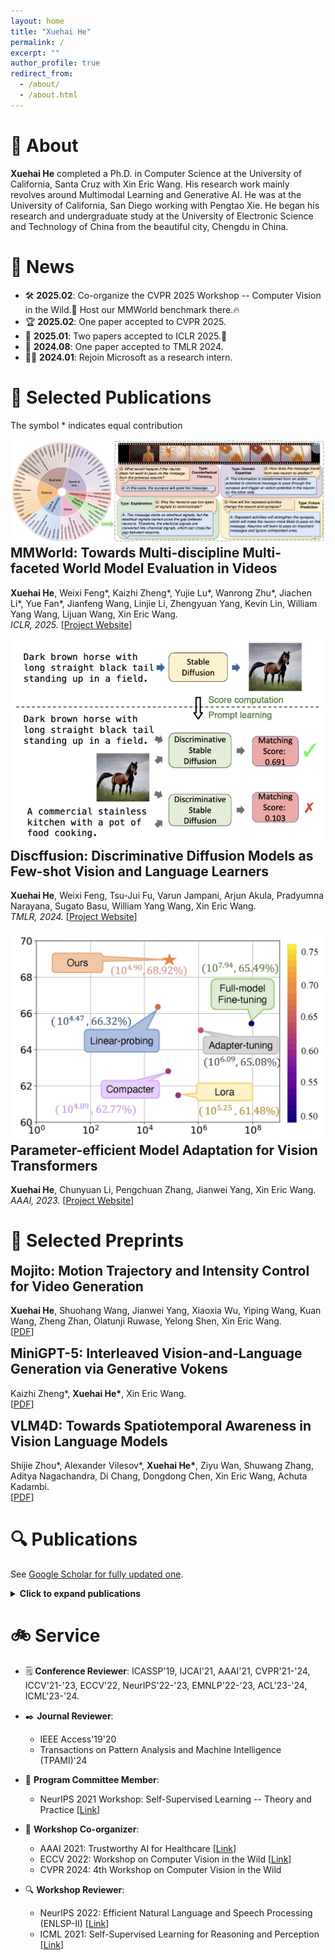 ```yaml
---
layout: home
title: "Xuehai He"
permalink: /
excerpt: ""
author_profile: true
redirect_from: 
  - /about/
  - /about.html
---
```


# 💼 About
**Xuehai He** completed a Ph.D. in Computer Science at the University of California, Santa Cruz with Xin Eric Wang. His research work mainly revolves around Multimodal Learning and Generative AI. He was at the University of California, San Diego working with Pengtao Xie. He began his research and undergraduate study at the University of Electronic Science and Technology of China from the beautiful city, Chengdu in China.

# 📰 News
- 🛠️ **2025.02**: Co-organize the CVPR 2025 Workshop -- Computer Vision in the Wild.🎉 Host our MMWorld benchmark there.🔥
- 🏆 **2025.02**: One paper accepted to CVPR 2025.
- 🥇 **2025.01**: Two papers accepted to ICLR 2025.🚀
- 🥈 **2024.08**: One paper accepted to TMLR 2024.
- 🧑‍💻 **2024.01**: Rejoin Microsoft as a research intern.

# 📝 Selected Publications
The symbol * indicates equal contribution

<div class="publist">
<div class="paper-box">
  <div class="paper-box-image"><img src="images/mmworld.png" alt="MMWorld"></div>
  <div class="paper-box-text">
    <h2 style="margin-top: 0;">MMWorld: Towards Multi-discipline Multi-faceted World Model Evaluation in Videos</h2>
    <p><strong>Xuehai He</strong>, Weixi Feng*, Kaizhi Zheng*, Yujie Lu*, Wanrong Zhu*, Jiachen Li*, Yue Fan*, Jianfeng Wang, Linjie Li, Zhengyuan Yang, Kevin Lin, William Yang Wang, Lijuan Wang, Xin Eric Wang.<br>
    <em>ICLR, 2025.</em> [<a href="https://mmworld-bench.github.io/">Project Website</a>]</p>
  </div>
</div>

<div class="paper-box">
  <div class="paper-box-image"><img src="images/discffusion.png" alt="Discffusion"></div>
  <div class="paper-box-text">
    <h2 style="margin-top: 0;">Discffusion: Discriminative Diffusion Models as Few-shot Vision and Language Learners</h2>
    <p><strong>Xuehai He</strong>, Weixi Feng, Tsu-Jui Fu, Varun Jampani, Arjun Akula, Pradyumna Narayana, Sugato Basu, William Yang Wang, Xin Eric Wang.<br>
    <em>TMLR, 2024.</em> [<a href="https://sites.google.com/view/discffusion">Project Website</a>]</p>
  </div>
</div>

<div class="paper-box">
  <div class="paper-box-image"><img src="images/pevit.jpg" alt="Efficient Model Adaptation"></div>
  <div class="paper-box-text">
    <h2 style="margin-top: 0;">Parameter-efficient Model Adaptation for Vision Transformers</h2>
    <p><strong>Xuehai He</strong>, Chunyuan Li, Pengchuan Zhang, Jianwei Yang, Xin Eric Wang.<br>
    <em>AAAI, 2023.</em> [<a href="https://sites.google.com/view/pevit">Project Website</a>]</p>
  </div>
</div>
</div>

# 📝 Selected Preprints

<div class="publist">
<div class="paper-box-text">
  <h2 style="margin-top: 0;">Mojito: Motion Trajectory and Intensity Control for Video Generation</h2>
  <p><strong>Xuehai He</strong>, Shuohang Wang, Jianwei Yang, Xiaoxia Wu, Yiping Wang, Kuan Wang, Zheng Zhan, Olatunji Ruwase, Yelong Shen, Xin Eric Wang.<br>
  [<a href="https://arxiv.org/abs/2412.08948">PDF</a>]</p>
</div>

<div class="paper-box-text">
  <h2 style="margin-top: 0;">MiniGPT-5: Interleaved Vision-and-Language Generation via Generative Vokens</h2>
  <p>Kaizhi Zheng*, <strong>Xuehai He*</strong>, Xin Eric Wang.<br>
  [<a href="https://arxiv.org/abs/2310.02239">PDF</a>]</p>
</div>

<div class="paper-box-text">
  <h2 style="margin-top: 0;">VLM4D: Towards Spatiotemporal Awareness in Vision Language Models</h2>
  <p>Shijie Zhou*, Alexander Vilesov*, <strong>Xuehai He*</strong>, Ziyu Wan, Shuwang Zhang, Aditya Nagachandra, Di Chang, Dongdong Chen, Xin Eric Wang, Achuta Kadambi.<br>
  [<a href="https://vlm4d.github.io/file/VLM4D.pdf">PDF</a>]</p>
</div>
</div>


# 🔍 Publications

See <a href="https://scholar.google.com/citations?hl=en&user=kDzxOzUAAAA">Google Scholar for fully updated one</a>.

<details>
<summary><b>Click to expand publications</b></summary>

<div class="pub">
            Jiachen Li, Qiaozi Gao, Michael Johnston, Xiaofeng Gao, <strong>Xuehai He</strong>, Suhaila Shakiah, Hangjie Shi, Reza Ghanadan, William Yang Wang. <i>Mastering robot manipulation with multimodal prompts through pretraining and multi-task fine-tuning.</i> ICML, 2024.
        </div>
        <div class="pub">
            Kenan Jiang*, <strong>Xuehai He*</strong>, Ruize Xu, Xin Eric Wang. <i>ComCLIP: Training-Free Compositional Image and Text Matching.</i> NAACL, 2024.
        </div>
        <div class="pub">
            Kaizhi Zheng, Xiaotong Chen, <strong>Xuehai He</strong>, Jing Gu, Linjie Li, Zhengyuan Yang, Kevin Lin, Jianfeng Wang, Lijuan Wang, Xin Eric Wang. <i>EditRoom: LLM-parameterized Graph Diffusion for Composable 3D Room Layout Editing.</i> ICLR, 2025.
        </div>
         <div class="pub">
            <strong>Xuehai He</strong>, Weixi Feng, Kaizhi Zheng, Yujie Lu, Wanrong Zhu, Jiachen Li, Yue Fan, Jianfeng Wang, Linjie Li, Zhengyuan Yang, Kevin Lin, William Yang Wang, Lijuan Wang, Xin Eric Wang. <i>MMWorld: Towards Multi-discipline Multi-faceted World Model Evaluation in Videos.</i> ICLR, 2025.
        </div>
        <div class="pub">
        <strong>Xuehai He</strong>, Jian Zheng, Jacob Zhiyuan Fang, Robinson Piramuthu, Mohit Bansal, Vicente Ordonez, Gunnar A Sigurdsson, Nanyun Peng, Xin Eric Wang. <i>FlexEControl: Flexible and Efficient Multimodal Control for Text-to-Image Generation.</i> TMLR, 2024.
        </div>
        <div class="pub">
        Pengtao Xie, Xingchen Zhao, <strong>Xuehai He</strong>. <i>Simultaneous Selection and Adaptation of Source Data via Four-Level Optimization.</i> TACL, 2024.
        </div>
        <div class="pub">
        <strong>Xuehai He</strong>, Weixi Feng, Tsu-Jui Fu, Varun Jampani, Arjun Akula, Pradyumna Narayana, Sugato Basu, William Yang Wang, Xin Eric Wang. <i>Discffusion: Discriminative Diffusion Models as Few-shot Vision and Language Learners.</i> TMLR, 2024.
        </div>
        <div class="pub">
            Weixi Feng*, Wanrong Zhu*, Tsu-Jui Fu, Varun Jampani, Arjun Reddy Akula, <strong>Xuehai He</strong>, Sugato Basu, Xin Eric Wang, William Yang Wang. <i>LayoutGPT: Compositional Visual Planning and Generation with Large Language Models.</i> NeurIPS, 2023.
        </div>
        <div class="pub">
            Pengtao Xie, Xingchen Zhao, <strong>Xuehai He</strong>. <i>Improve the Performance of CT-based Pneumonia Classification via Source Data Reweighting.</i> Nature Scientific Reports.
        </div>
        <div class="pub">
            <strong>Xuehai He</strong>, Xin Eric Wang. <i>Multimodal Graph Transformer for Multimodal Question Answering.</i> EACL, 2023.
        </div>
        <div class="pub">
            Weixi Feng, <strong>Xuehai He</strong>, Tsu-Jui Fu, Varun Jampani, Arjun Reddy Akula, Pradyumna Narayana, Sugato Basu, Xin Eric Wang, William Yang Wang. <i>Training-Free Structured Diffusion Guidance for Compositional Text-to-Image Synthesis.</i> ICLR, 2023.
        </div>
        <div class="pub">
            <strong>Xuehai He</strong>, Chunyuan Li, Pengchuan Zhang, Jianwei Yang, Xin Eric Wang. <i>Parameter-efficient Model Adaptation for Vision Transformers.</i> AAAI, 2023.
        </div>
        <div class="pub">
            <strong>Xuehai He</strong>, Diji Yang, Weixi Feng, Tsu-Jui Fu, Arjun Akula, Varun Jampani, Pradyumna Narayana, Sugato Basu, William Yang Wang, Xin Eric Wang. <i>CPL: Counterfactual Prompt Learning for Vision and Language Models.</i> EMNLP, 2022.
        </div>
        <div class="pub">
            Tarun Gupta, <strong>Xuehai He</strong>, Mostofa Rafid Uddin, Xiangrui Zeng, Andrew Zhou, Jing Zhang, Zachary Freyberg, Min Xu. <i>Self-supervised learning for macromolecular structure classification based on cryo-electron tomograms.</i> Frontiers in Physiology.
        </div>
        <div class="pub">
            <strong>Xuehai He*</strong>, Zhuo Cai*, Wenlan Wei, Yichen Zhang, Luntian Mou, Eric Xing, Pengtao Xie. <i>Towards Visual Question Answering on Pathology Images.</i> ACL, 2021.
        </div>
        <div class="pub">
            Wenmian Yang, Guangtao Zeng, Bowen Tan, Zeqian Ju, Subrato Chakravorty, <strong>Xuehai He</strong>, Shu Chen, Xingyi Yang, Qingyang Wu, Zhou Yu, Eric Xing, Pengtao Xie. <i>On the Generation of Medical Dialogues for COVID-19.</i> ACL, 2021.
        </div>

</details>


# 🚲 Service

- 🗒️ **Conference Reviewer**: ICASSP'19, IJCAI'21, AAAI'21, CVPR'21-'24, ICCV'21-'23, ECCV'22, NeurIPS'22-'23, EMNLP'22-'23, ACL'23-'24, ICML'23-'24.

- ✒️ **Journal Reviewer**: 
    - IEEE Access'19'20
    - Transactions on Pattern Analysis and Machine Intelligence (TPAMI)'24

- 👥 **Program Committee Member**:
  - NeurIPS 2021 Workshop: Self-Supervised Learning -- Theory and Practice [[Link](https://sslneurips21.github.io/pages/Program%20Committee.html)]

- 🤝 **Workshop Co-organizer**:
  - AAAI 2021: Trustworthy AI for Healthcare [[Link](https://www.youtube.com/watch?v=mJK53b150eM)]
  - ECCV 2022: Workshop on Computer Vision in the Wild [[Link](https://computer-vision-in-the-wild.github.io/eccv-2022/)]
  - CVPR 2024: 4th Workshop on Computer Vision in the Wild

- 🔍 **Workshop Reviewer**:
  - NeurIPS 2022: Efficient Natural Language and Speech Processing (ENLSP-II) [[Link](https://neurips2022-enlsp.github.io/)]
  - ICML 2021: Self-Supervised Learning for Reasoning and Perception [[Link](https://icml21ssl.github.io/pages/Program%20Committee.html)]
